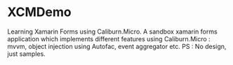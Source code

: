 # XCMDemo
Learning Xamarin Forms using Caliburn.Micro.
A sandbox xamarin forms application which implements different features using Caliburn.Micro : mvvm, object injection using Autofac,
  event aggregator etc.
PS : No design, just samples.
